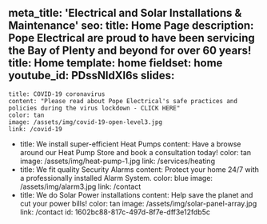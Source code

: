 meta_title: 'Electrical and Solar Installations & Maintenance'
seo:
  title: Home Page
  description: Pope Electrical are proud to have been servicing the Bay of Plenty and beyond for over 60 years!
title: Home
template: home
fieldset: home
youtube_id: PDssNldXl6s
slides:
  - 
    title: COVID-19 coronavirus
    content: "Please read about Pope Electrical's safe practices and policies during the virus lockdown - CLICK HERE"
    color: tan
    image: /assets/img/covid-19-open-level3.jpg
    link: /covid-19
  - 
    title: We install super-efficient Heat Pumps
    content: Have a browse around our Heat Pump Store and book a consultation today!
    color: tan
    image: /assets/img/heat-pump-1.jpg
    link: /services/heating
  - 
    title: We fit quality Security Alarms
    content: Protect your home 24/7 with a professionally installed Alarm System.
    color: blue
    image: /assets/img/alarm3.jpg
    link: /contact
  - 
    title: We do Solar Power installations
    content: Help save the planet and cut your power bills!
    color: tan
    image: /assets/img/solar-panel-array.jpg
    link: /contact
id: 1602bc88-817c-497d-8f7e-dff3e12fdb5c
